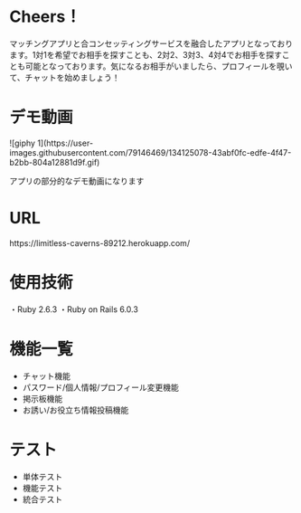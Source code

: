 <h1>Cheers！</h1>
マッチングアプリと合コンセッティングサービスを融合したアプリとなっております。1対1を希望でお相手を探すことも、2対2、3対3、4対4でお相手を探すことも可能となっております。気になるお相手がいましたら、プロフィールを覗いて、チャットを始めましょう！

<h1>デモ動画</h1>
 ![giphy 1](https://user-images.githubusercontent.com/79146469/134125078-43abf0fc-edfe-4f47-b2bb-804a12881d9f.gif)
<p>アプリの部分的なデモ動画になります</p>
<h1>URL</h1>
https://limitless-caverns-89212.herokuapp.com/

<h1>使用技術</h1>
・Ruby 2.6.3
・Ruby on Rails 6.0.3

<h1>機能一覧</h1>
<ul>
 <li>チャット機能</li>
 <li>パスワード/個人情報/プロフィール変更機能</li>
 <li>掲示板機能</li>
 <li>お誘い/お役立ち情報投稿機能</li>
</ul>

<h1>テスト</h1>
<ul>
 <li>単体テスト</li>
 <li>機能テスト</li>
 <li>統合テスト</li>
</ul>

